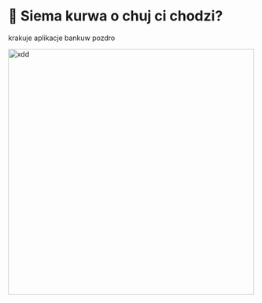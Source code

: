 # 👋 Siema kurwa o chuj ci chodzi?

krakuje aplikacje bankuw pozdro


<img src="https://media.discordapp.net/attachments/1275940624310337666/1283376890790285312/ezgif-3-3a7f170a70.gif?width=642&height=671&ex=67ad239e&is=67abd21e&hm=e535eac3b3b8b3f83cf249483e577376241e40788cb001cd4eeba620f60e38d9&" width="500" alt="xdd">
